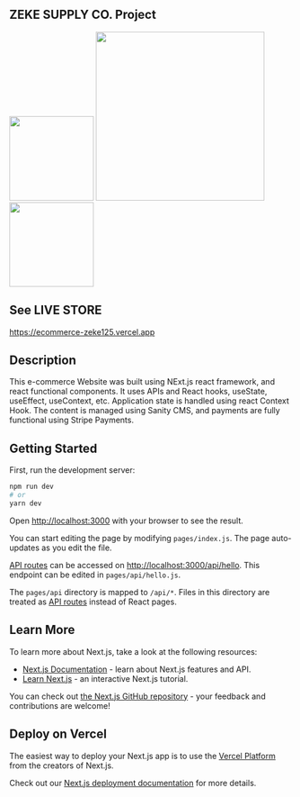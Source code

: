 

## ZEKE SUPPLY CO. Project
<img src="https://user-images.githubusercontent.com/82134360/170843815-2f94bbe1-c2f9-4dd9-908c-0a3c94fe0dd2.png" height="150" >
<img src="https://user-images.githubusercontent.com/82134360/170843843-de7dcda6-e6bd-48aa-8ece-eb7f36950590.png" width="300" ><img src="https://user-images.githubusercontent.com/82134360/170843814-984ed6d2-375c-42de-a9d2-8e2983fe396e.png" height="150" >

## See LIVE STORE
https://ecommerce-zeke125.vercel.app

## Description
This e-commerce Website was built using NExt.js react framework, and react functional components. It uses APIs and React hooks, useState, useEffect, useContext, etc. Application state is handled using react Context Hook. The content is managed using Sanity CMS, and payments are fully functional using Stripe Payments.


## Getting Started
First, run the development server:

```bash
npm run dev
# or
yarn dev
```

Open [http://localhost:3000](http://localhost:3000) with your browser to see the result.

You can start editing the page by modifying `pages/index.js`. The page auto-updates as you edit the file.

[API routes](https://nextjs.org/docs/api-routes/introduction) can be accessed on [http://localhost:3000/api/hello](http://localhost:3000/api/hello). This endpoint can be edited in `pages/api/hello.js`.

The `pages/api` directory is mapped to `/api/*`. Files in this directory are treated as [API routes](https://nextjs.org/docs/api-routes/introduction) instead of React pages.

## Learn More

To learn more about Next.js, take a look at the following resources:

- [Next.js Documentation](https://nextjs.org/docs) - learn about Next.js features and API.
- [Learn Next.js](https://nextjs.org/learn) - an interactive Next.js tutorial.

You can check out [the Next.js GitHub repository](https://github.com/vercel/next.js/) - your feedback and contributions are welcome!

## Deploy on Vercel

The easiest way to deploy your Next.js app is to use the [Vercel Platform](https://vercel.com/new?utm_medium=default-template&filter=next.js&utm_source=create-next-app&utm_campaign=create-next-app-readme) from the creators of Next.js.

Check out our [Next.js deployment documentation](https://nextjs.org/docs/deployment) for more details.
